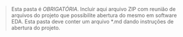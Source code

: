 
> Esta pasta é *OBRIGATÓRIA*. Incluir aqui arquivo ZIP com reunião de arquivos do projeto 
> que possibilite abertura do mesmo em software EDA. Esta pasta deve conter um arquivo *.md 
> dando instruções de abertura do projeto.
